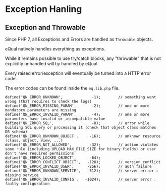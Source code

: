 # Exception Hanling



## Exception and Throwable

Since PHP 7, all Exceptions and Errors are handled as `Throwable` objects.

eQual natively handles everything as exceptions.

While it remains possible to use try/catch blocks, any "throwable" that is not explicitly unhandled will by handled by eQual.



Every raised error/exception will eventually be turned into a HTTP error code.

The error codes can be found inside the `eq.lib.php` file.

```
define('QN_ERROR_UNKNOWN',             -1);        // something went wrong (that requires to check the logs)
define('QN_ERROR_MISSING_PARAM',       -2);        // one or more mandatory parameters are missing
define('QN_ERROR_INVALID_PARAM',       -4);        // one or more parameters have invalid or incompatible value
define('QN_ERROR_SQL',                 -8);        // error while building SQL query or processing it (check that object class matches DB schema)
define('QN_ERROR_UNKNOWN_OBJECT',     -16);        // unknown resource (class, object, view, ...)
define('QN_ERROR_NOT_ALLOWED',        -32);        // action violates some rule (including UPLOAD_MAX_FILE_SIZE for binary fields) or user don't have required permissions
define('QN_ERROR_LOCKED_OBJECT',      -64);
define('QN_ERROR_CONFLICT_OBJECT',   -128);        // version conflict
define('QN_ERROR_INVALID_USER',      -256);        // auth failure
define('QN_ERROR_UNKNOWN_SERVICE',   -512);        // server errror : missing service
define('QN_ERROR_INVALID_CONFIG',   -1024);        // server error : faulty configuration
```
